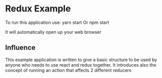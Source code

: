 # Redux Example

To run this application use:
  yarn start
Or
  npm start

It will automatically open up your web browser

## Influence

This example application is written to give a basic structure to be used by anyone who needs to use react and redux together. It introduces also the concept of running an action that affects 2 different reducers